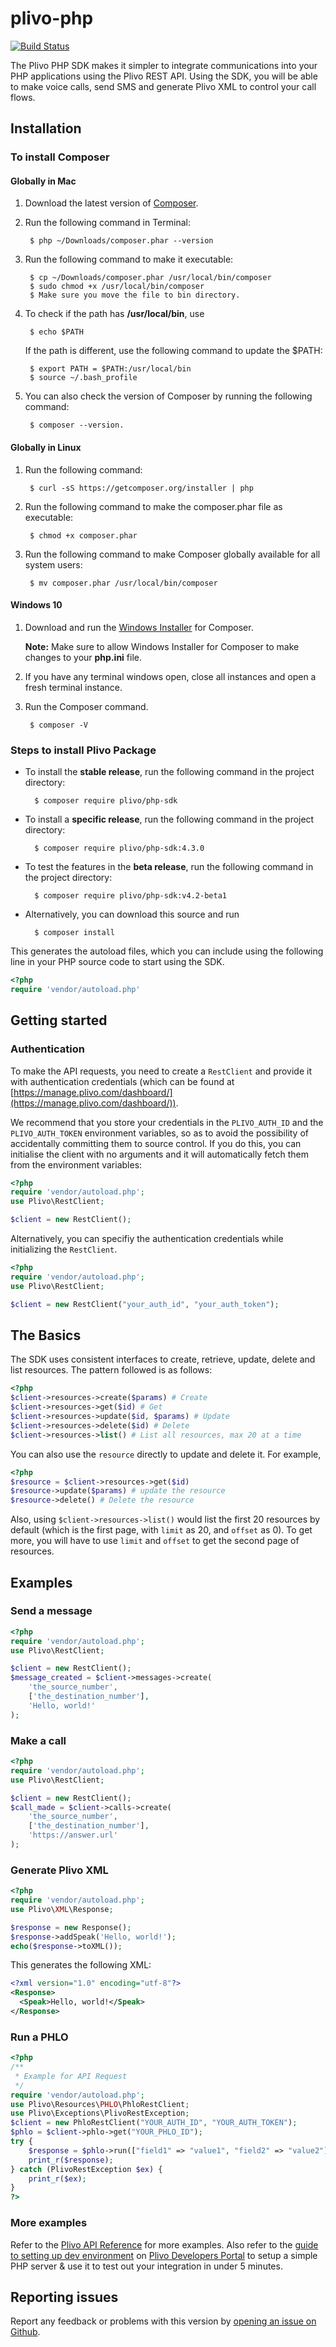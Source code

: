 # plivo-php

[![Build Status](https://travis-ci.org/plivo/plivo-php.svg?branch=master)](https://travis-ci.org/plivo/plivo-php)

The Plivo PHP SDK makes it simpler to integrate communications into your PHP applications using the Plivo REST API. Using the SDK, you will be able to make voice calls, send SMS and generate Plivo XML to control your call flows.

## Installation

### To install Composer
#### Globally in Mac

1. Download the latest version of [Composer](https://getcomposer.org/download/). 
2. Run the following command in Terminal: 
        
        $ php ~/Downloads/composer.phar --version

3. Run the following command to make it executable:
        
        $ cp ~/Downloads/composer.phar /usr/local/bin/composer
        $ sudo chmod +x /usr/local/bin/composer
        $ Make sure you move the file to bin directory.

4. To check if the path has **/usr/local/bin**, use 
        
        $ echo $PATH

   If the path is different, use the following command to update the $PATH:    
            
        $ export PATH = $PATH:/usr/local/bin
        $ source ~/.bash_profile 

4. You can also check the version of Composer by running the following command:
        
        $ composer --version.       

#### Globally in Linux

1. Run the following command:
        
        $ curl -sS https://getcomposer.org/installer | php

2. Run the following command to make the composer.phar file as executable:
        
        $ chmod +x composer.phar

3. Run the following command to make Composer globally available for all system users:
        
        $ mv composer.phar /usr/local/bin/composer

#### Windows 10

1. Download and run the [Windows Installer](https://getcomposer.org/download/) for Composer.

    **Note:** Make sure to allow Windows Installer for Composer to make changes to your **php.ini** file.

2. If you have any terminal windows open, close all instances and open a fresh terminal instance.
3. Run the Composer command.
        
        $ composer -V

### Steps to install Plivo Package

- To install the **stable release**, run the following command in the project directory:
        
        $ composer require plivo/php-sdk

- To install a **specific release**, run the following command in the project directory:
        
        $ composer require plivo/php-sdk:4.3.0

- To test the features in the **beta release**, run the following command in the project directory:
        
        $ composer require plivo/php-sdk:v4.2-beta1

- Alternatively, you can download this source and run
        
        $ composer install

This generates the autoload files, which you can include using the following line in your PHP source code to start using the SDK.

```php
<?php
require 'vendor/autoload.php'
```

## Getting started

### Authentication

To make the API requests, you need to create a `RestClient` and provide it with authentication credentials (which can be found at [https://manage.plivo.com/dashboard/](https://manage.plivo.com/dashboard/)).

We recommend that you store your credentials in the `PLIVO_AUTH_ID` and the `PLIVO_AUTH_TOKEN` environment variables, so as to avoid the possibility of accidentally committing them to source control. If you do this, you can initialise the client with no arguments and it will automatically fetch them from the environment variables:

```php
<?php
require 'vendor/autoload.php';
use Plivo\RestClient;

$client = new RestClient();
```

Alternatively, you can specifiy the authentication credentials while initializing the `RestClient`.

```php
<?php
require 'vendor/autoload.php';
use Plivo\RestClient;

$client = new RestClient("your_auth_id", "your_auth_token");
```

## The Basics
The SDK uses consistent interfaces to create, retrieve, update, delete and list resources. The pattern followed is as follows:

```php
<?php
$client->resources->create($params) # Create
$client->resources->get($id) # Get
$client->resources->update($id, $params) # Update
$client->resources->delete($id) # Delete
$client->resources->list() # List all resources, max 20 at a time
```

You can also use the `resource` directly to update and delete it. For example,

```php
<?php
$resource = $client->resources->get($id)
$resource->update($params) # update the resource
$resource->delete() # Delete the resource
```

Also, using `$client->resources->list()` would list the first 20 resources by default (which is the first page, with `limit` as 20, and `offset` as 0). To get more, you will have to use `limit` and `offset` to get the second page of resources.

## Examples

### Send a message

```php
<?php
require 'vendor/autoload.php';
use Plivo\RestClient;

$client = new RestClient();
$message_created = $client->messages->create(
    'the_source_number',
    ['the_destination_number'],
    'Hello, world!'
);
```

### Make a call

```php
<?php
require 'vendor/autoload.php';
use Plivo\RestClient;

$client = new RestClient();
$call_made = $client->calls->create(
    'the_source_number',
    ['the_destination_number'],
    'https://answer.url'
);
```

### Generate Plivo XML

```php
<?php
require 'vendor/autoload.php';
use Plivo\XML\Response;

$response = new Response();
$response->addSpeak('Hello, world!');
echo($response->toXML());
```

This generates the following XML:

```xml
<?xml version="1.0" encoding="utf-8"?>
<Response>
  <Speak>Hello, world!</Speak>
</Response>
```

### Run a PHLO

```php
<?php
/**
 * Example for API Request
 */
require 'vendor/autoload.php';
use Plivo\Resources\PHLO\PhloRestClient;
use Plivo\Exceptions\PlivoRestException;
$client = new PhloRestClient("YOUR_AUTH_ID", "YOUR_AUTH_TOKEN");
$phlo = $client->phlo->get("YOUR_PHLO_ID");
try {
    $response = $phlo->run(["field1" => "value1", "field2" => "value2"]); // These are the fields entered in the PHLO console
    print_r($response);
} catch (PlivoRestException $ex) {
    print_r($ex);
}
?>
```

### More examples
Refer to the [Plivo API Reference](https://api-reference.plivo.com/latest/php/introduction/overview) for more examples. Also refer to the [guide to setting up dev environment](https://developers.plivo.com/getting-started/setting-up-dev-environment/) on [Plivo Developers Portal](https://developers.plivo.com) to setup a simple PHP server & use it to test out your integration in under 5 minutes.

## Reporting issues
Report any feedback or problems with this version by [opening an issue on Github](https://github.com/plivo/plivo-php/issues).
